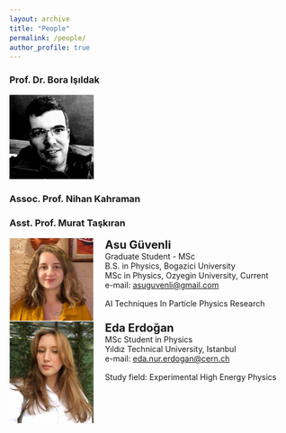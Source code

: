 ```yaml
---
layout: archive
title: "People"
permalink: /people/
author_profile: true
---
```


### Prof. Dr. Bora Işıldak

<p align="left"><img src="../images/people_images/bora_isildak.png" alt="drawing" width="150"></p>

### Assoc. Prof. Nihan Kahraman

### Asst. Prof. Murat Taşkıran

<div style="display: flex; align-items: flex-start;">
    <img src="../images/people_images/asu_guvenli.png" alt="drawing" width="150" style="margin-right: 20px;">
    <div style="font-size: 14px;">
        <p style="font-size: 20px; margin: 0;"><strong>Asu Güvenli</strong></p>
        <p style="margin: 0;">Graduate Student - MSc</p>
        <p style="margin: 0;">B.S. in Physics, Bogazici University</p>
        <p style="margin: 0;">MSc in Physics, Ozyegin University, Current</p>
        <p style="margin: 0;">e-mail: <a href="mailto:asuguvenli@gmail.com">asuguvenli@gmail.com</a></p>
        <!-- <p style="margin: 0;">ayse.asu.guvenli@cern.ch</p> -->
        <p style="margin-top: 16px;">AI Techniques In Particle Physics Research</p>
    </div>
</div>

<div style="display: flex; align-items: flex-start;">
    <img src="../images/people_images/eda_erdogan.png" alt="drawing" width="150" style="margin-right: 20px;">
    <div style="font-size: 14px;">
        <p style="font-size: 20px; margin: 0;"><strong>Eda Erdoğan</strong></p>
        <p style="margin: 0;">MSc Student in Physics</p>
        <p style="margin: 0;">Yıldız Technical University, Istanbul</p>
        <p style="margin: 0;">e-mail: <a href="mailto:eda.nur.erdogan@cern.ch">eda.nur.erdogan@cern.ch</a></p>
        <p style="margin-top: 16px;">Study field: Experimental High Energy Physics</p>
    </div>
</div>
